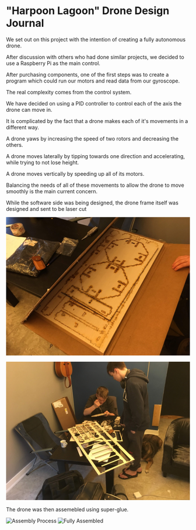 
# "Harpoon Lagoon" Drone Design Journal

We set out on this project with the intention of creating a fully autonomous drone.

After discussion with others who had done similar projects, we decided to use a Raspberry Pi as the main control.

After purchasing components, one of the first steps was to create a program which could run our motors and read data from our gyroscope.

The real complexity comes from the control system.

We have decided on using a PID controller to control each of the axis the drone can move in.

It is complicated by the fact that a drone makes each of it's movements in a different way.

A drone yaws by increasing the speed of two rotors and decreasing the others.

A drone moves laterally by tipping towards one direction and accelerating, while trying to not lose height.

A drone moves vertically by speeding up all of its motors.

Balancing the needs of all of these movements to allow the drone to move smoothly is the main current concern.

While the software side was being designed, the drone frame itself was designed and sent to be laser cut

![Laser Cut Parts Delivered](./laser_parts_box.jpg)

![Removing Components from Scrap](./laser_parts_popout.jpg)

The drone was then assemebled using super-glue.

![Assembly Process](./IMG_20190517_161822.jpg)
![Fully Assembled](./IMG_20190518_120956.jpg)
